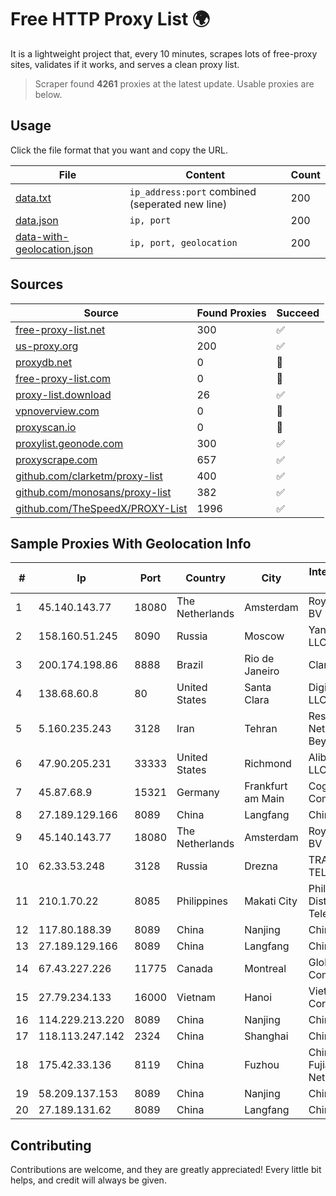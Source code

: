 
# Free HTTP Proxy List 🌍

It is a lightweight project that, every 10 minutes, scrapes lots of free-proxy sites, validates if it works, and serves a clean proxy list.


> Scraper found **4261** proxies at the latest update. Usable proxies are below.

## Usage

Click the file format that you want and copy the URL.


|File|Content|Count|
|----|-------|-----|
|[data.txt](https://raw.githubusercontent.com/themiralay/Proxy-List-World/master/data.txt)|`ip_address:port` combined (seperated new line)|200|
|[data.json](https://raw.githubusercontent.com/themiralay/Proxy-List-World/master/data.json)|`ip, port`|200|
|[data-with-geolocation.json](https://raw.githubusercontent.com/themiralay/Proxy-List-World/master/data-with-geolocation.json)|`ip, port, geolocation`|200|

## Sources

|Source|Found Proxies|Succeed|
|------|-------------|-------|
|[free-proxy-list.net](https://free-proxy-list.net)|300|✅|
|[us-proxy.org](https://www.us-proxy.org)|200|✅|
|[proxydb.net](http://proxydb.net)|0|🚫|
|[free-proxy-list.com](https://free-proxy-list.com/?page=&port=&type%5B%5D=http&type%5B%5D=https&up_time=0&search=Search)|0|🚫|
|[proxy-list.download](https://www.proxy-list.download/HTTP)|26|✅|
|[vpnoverview.com](https://vpnoverview.com/privacy/anonymous-browsing/free-proxy-servers)|0|🚫|
|[proxyscan.io](https://www.proxyscan.io)|0|🚫|
|[proxylist.geonode.com](https://proxylist.geonode.com/api/proxy-list?limit=300&page=1&sort_by=lastChecked&sort_type=desc&protocols=http,https)|300|✅|
|[proxyscrape.com](https://api.proxyscrape.com/v2/?request=displayproxies&protocol=http&timeout=10000&country=all&ssl=all&anonymity=all)|657|✅|
|[github.com/clarketm/proxy-list](https://raw.githubusercontent.com/clarketm/proxy-list/master/proxy-list-raw.txt)|400|✅|
|[github.com/monosans/proxy-list](https://raw.githubusercontent.com/monosans/proxy-list/main/proxies/http.txt)|382|✅|
|[github.com/TheSpeedX/PROXY-List](https://raw.githubusercontent.com/TheSpeedX/PROXY-List/master/http.txt)|1996|✅|


## Sample Proxies With Geolocation Info

|#|Ip|Port|Country|City|Internet Service Provider|
|-|--|----|-------|----|-------------------------|
|1|45.140.143.77|18080|The Netherlands|Amsterdam|RoyaleHosting BV|
|2|158.160.51.245|8090|Russia|Moscow|Yandex.Cloud LLC|
|3|200.174.198.86|8888|Brazil|Rio de Janeiro|Claro S.A|
|4|138.68.60.8|80|United States|Santa Clara|DigitalOcean, LLC|
|5|5.160.235.243|3128|Iran|Tehran|Respina Networks & Beyond PJSC|
|6|47.90.205.231|33333|United States|Richmond|Alibaba.com LLC|
|7|45.87.68.9|15321|Germany|Frankfurt am Main|Cogent Communications|
|8|27.189.129.166|8089|China|Langfang|Chinanet|
|9|45.140.143.77|18080|The Netherlands|Amsterdam|RoyaleHosting BV|
|10|62.33.53.248|3128|Russia|Drezna|TRANS-TELECOM|
|11|210.1.70.22|8085|Philippines|Makati City|Philippine Long Distance Telephone Co.|
|12|117.80.188.39|8089|China|Nanjing|China Telecom|
|13|27.189.129.166|8089|China|Langfang|Chinanet|
|14|67.43.227.226|11775|Canada|Montreal|GloboTech Communications|
|15|27.79.234.133|16000|Vietnam|Hanoi|Viettel Corporation|
|16|114.229.213.220|8089|China|Nanjing|Chinanet|
|17|118.113.247.142|2324|China|Shanghai|Chinanet|
|18|175.42.33.136|8119|China|Fuzhou|China Unicom Fujian Province Network|
|19|58.209.137.153|8089|China|Nanjing|China Telecom|
|20|27.189.131.62|8089|China|Langfang|Chinanet|



## Contributing

Contributions are welcome, and they are greatly appreciated! Every
little bit helps, and credit will always be given.


